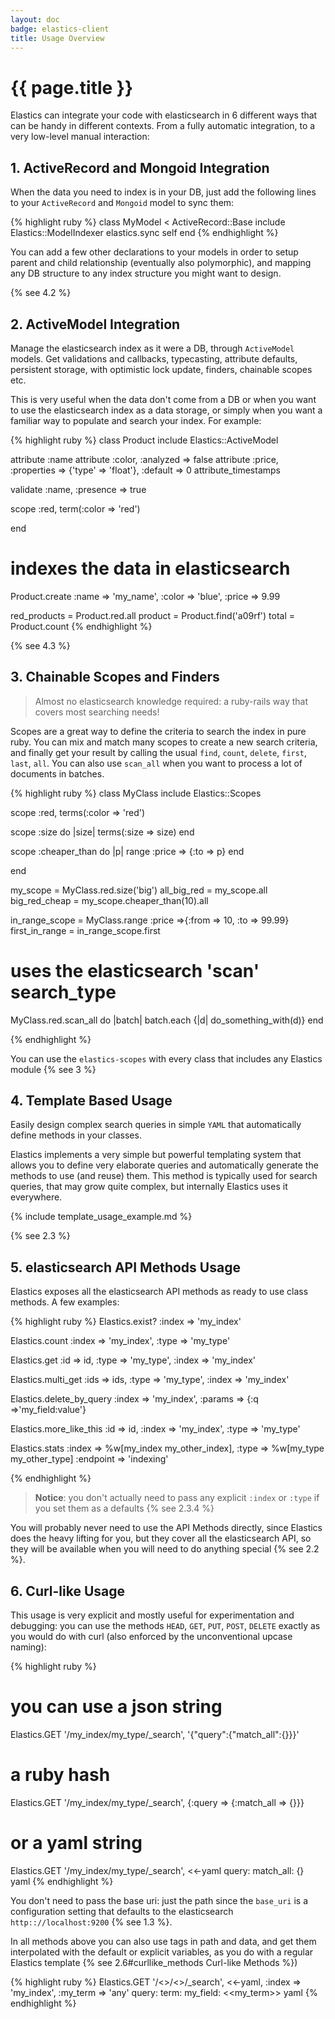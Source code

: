```yaml
---
layout: doc
badge: elastics-client
title: Usage Overview
---
```


# {{ page.title }}

Elastics can integrate your code with elasticsearch in 6 different ways that can be handy in different contexts. From a fully automatic integration, to a very low-level manual interaction:

## 1. ActiveRecord and Mongoid Integration

When the data you need to index is in your DB, just add the following lines to your `ActiveRecord` and `Mongoid` model to sync them:

{% highlight ruby %}
class MyModel < ActiveRecord::Base
  include Elastics::ModelIndexer
  elastics.sync self
end
{% endhighlight %}

You can add a few other declarations to your models in order to setup parent and child relationship (eventually also polymorphic), and mapping any DB structure to any index structure you might want to design.

{% see 4.2 %}

## 2. ActiveModel Integration

Manage the elasticsearch index as it were a DB, through `ActiveModel` models. Get validations and callbacks, typecasting, attribute defaults, persistent storage, with optimistic lock update, finders, chainable scopes etc.

This is very useful when the data don't come from a DB or when you want to use the elasticsearch index as a data storage, or simply when you want a familiar way to populate and search your index. For example:

{% highlight ruby %}
class Product
  include Elastics::ActiveModel

  attribute :name
  attribute :color, :analyzed => false
  attribute :price, :properties => {'type' => 'float'}, :default => 0
  attribute_timestamps

  validate :name, :presence => true

  scope :red, term(:color => 'red')

end

# indexes the data in elasticsearch
Product.create :name  => 'my_name',
               :color => 'blue',
               :price => 9.99

red_products = Product.red.all
product      = Product.find('a09rf')
total        = Product.count
{% endhighlight %}

{% see 4.3 %}

## 3. Chainable Scopes and Finders

> Almost no elasticsearch knowledge required: a ruby-rails way that covers most searching needs!

Scopes are a great way to define the criteria to search the index in pure ruby. You can mix and match many scopes to create a new search criteria, and finally get your result by calling the usual `find`,  `count`, `delete`, `first`, `last`, `all`. You can also use `scan_all` when you want to process a lot of documents in batches.


{% highlight ruby %}
class MyClass
  include Elastics::Scopes

  scope :red, terms(:color => 'red')

  scope :size do |size|
    terms(:size => size)
  end

  scope :cheaper_than do |p|
    range :price => {:to => p}
  end

end

my_scope      = MyClass.red.size('big')
all_big_red   = my_scope.all
big_red_cheap = my_scope.cheaper_than(10).all

in_range_scope = MyClass.range :price =>{:from => 10, :to => 99.99}
first_in_range = in_range_scope.first

# uses the elasticsearch 'scan' search_type
MyClass.red.scan_all do |batch|
  batch.each {|d| do_something_with(d)}
end

{% endhighlight %}

You can use the `elastics-scopes` with every class that includes any Elastics module {% see 3 %}


## 4. Template Based Usage

Easily design complex search queries in simple `YAML` that automatically define methods in your classes.

Elastics implements a very simple but powerful templating system that allows you to define very elaborate queries and automatically generate the methods to use (and reuse) them. This method is typically used for search queries, that may grow quite complex, but internally Elastics uses it everywhere.

{% include template_usage_example.md %}

{% see 2.3 %}

## 5. elasticsearch API Methods Usage

Elastics exposes all the elasticsearch API methods as ready to use class methods. A few examples:

{% highlight ruby %}
Elastics.exist? :index => 'my_index'

Elastics.count :index => 'my_index',
               :type  => 'my_type'

Elastics.get :id    => id,
             :type  => 'my_type',
             :index => 'my_index'

Elastics.multi_get :ids   => ids,
                   :type  => 'my_type',
                   :index => 'my_index'

Elastics.delete_by_query :index  => 'my_index',
                         :params => {:q =>'my_field:value'}

Elastics.more_like_this :id    => id,
                        :index => 'my_index',
                        :type  => 'my_type'

Elastics.stats :index    => %w[my_index my_other_index],
               :type     => %w[my_type my_other_type]
               :endpoint => 'indexing'

{% endhighlight %}

> __Notice__: you don't actually need to pass any explicit `:index` or `:type` if you set them as a defaults {% see 2.3.4 %}

You will probably never need to use the API Methods directly, since Elastics does the heavy lifting for you, but they cover all the elasticsearch API, so they will be available when you will need to do anything special {% see 2.2 %}.

## 6. Curl-like Usage

This usage is very explicit and mostly useful for experimentation and debugging: you can use the methods `HEAD`, `GET`, `PUT`, `POST`, `DELETE` exactly as you would do with curl (also enforced by the unconventional upcase naming):

{% highlight ruby %}
# you can use a json string
Elastics.GET '/my_index/my_type/_search', '{"query":{"match_all":{}}}'

# a ruby hash
Elastics.GET '/my_index/my_type/_search', {:query => {:match_all => {}}}

# or a yaml string
Elastics.GET '/my_index/my_type/_search', <<-yaml
query:
  match_all: {}
yaml
{% endhighlight %}

You don't need to pass the base uri: just the path since the `base_uri` is a configuration setting that defaults to the elasticsearch `http:://localhost:9200` {% see 1.3 %}.

In all methods above you can also use tags in path and data, and get them interpolated with the default or explicit variables, as you do with a regular Elastics template {% see 2.6#curllike_methods Curl-like Methods %})

{% highlight ruby %}
Elastics.GET '/<<index>>/<<type>>/_search', <<-yaml, :index => 'my_index', :my_term => 'any'
query:
  term:
    my_field: <<my_term>>
yaml
{% endhighlight %}
